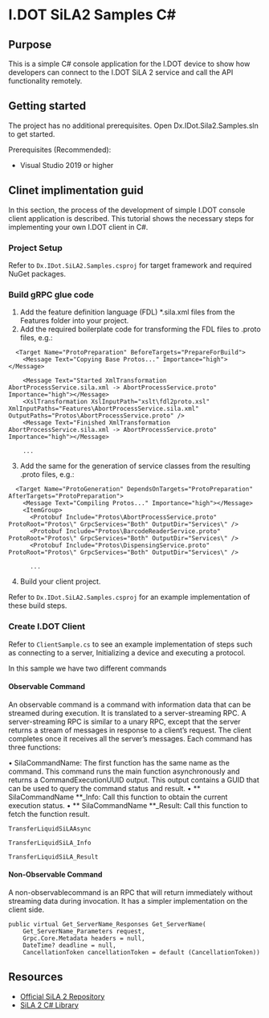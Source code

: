 # I.DOT SiLA2 Samples C#


## Purpose

This is a simple C# console application for the I.DOT device to show how developers can connect to the I.DOT SiLA 2 service and call the API functionality remotely.

## Getting started

The project has no additional prerequisites. Open Dx.IDot.Sila2.Samples.sln to get started.

Prerequisites (Recommended):
- Visual Studio 2019 or higher

## Clinet implimentation guid

In this section, the process of the development of simple I.DOT console client application is described. This tutorial shows the necessary steps for implementing your own I.DOT client in C#.


### Project Setup

Refer to `Dx.IDot.SiLA2.Samples.csproj` for target framework and required NuGet packages.

### Build gRPC glue code

1. Add the feature definition language (FDL) \*.sila.xml files from the Features folder into your project.
2. Add the required boilerplate code for transforming the FDL files to .proto files, e.g.:

```
  <Target Name="ProtoPreparation" BeforeTargets="PrepareForBuild">
    <Message Text="Copying Base Protos..." Importance="high"></Message>

    <Message Text="Started XmlTransformation AbortProcessService.sila.xml -> AbortProcessService.proto" Importance="high"></Message>
    <XslTransformation XslInputPath="xslt\fdl2proto.xsl" XmlInputPaths="Features\AbortProcessService.sila.xml" OutputPaths="Protos\AbortProcessService.proto" />
    <Message Text="Finished XmlTransformation AbortProcessService.sila.xml -> AbortProcessService.proto" Importance="high"></Message>

    ...
```

3. Add the same for the generation of service classes from the resulting .proto files, e.g.:

```
  <Target Name="ProtoGeneration" DependsOnTargets="ProtoPreparation" AfterTargets="ProtoPreparation">
    <Message Text="Compiling Protos..." Importance="high"></Message>
    <ItemGroup>
      <Protobuf Include="Protos\AbortProcessService.proto" ProtoRoot="Protos\" GrpcServices="Both" OutputDir="Services\" />
      <Protobuf Include="Protos\BarcodeReaderService.proto" ProtoRoot="Protos\" GrpcServices="Both" OutputDir="Services\" />
      <Protobuf Include="Protos\DispensingService.proto" ProtoRoot="Protos\" GrpcServices="Both" OutputDir="Services\" />

      ...
```

4. Build your client project.

Refer to `Dx.IDot.SiLA2.Samples.csproj` for an example implementation of these build steps.

### Create I.DOT Client

Refer to `ClientSample.cs` to see an example implementation of steps such as connecting to a server, Initializing a device and executing a protocol.

In this sample we have two different commands

#### Observable Command

An observable command is a command with information data that can be streamed during execution. It is translated to a server-streaming RPC. A server-streaming RPC is similar to a unary RPC, except that the server returns a stream of messages in response to a client’s request. The client completes once it receives all the server’s messages. Each command has three functions:

• SilaCommandName: The first function has the same name as the command. This command runs the main function asynchronously and returns a CommandExecutionUUID output. This output contains a GUID that can be used to query the command status and result.
• ** SilaCommandName **\_Info: Call this function to obtain the current execution status.
• ** SilaCommandName **\_Result: Call this function to fetch the function result.

```
TransferLiquidSiLAAsync

TransferLiquidSiLA_Info

TransferLiquidSiLA_Result
```

#### Non-Observable Command

A non-observablecommand is an RPC that will return immediately without streaming data during invocation. It has a simpler implementation on the client side.

```
public virtual Get_ServerName_Responses Get_ServerName(
    Get_ServerName_Parameters request,
    Grpc.Core.Metadata headers = null,
    DateTime? deadline = null,
    CancellationToken cancellationToken = default (CancellationToken))
```

## Resources

- [Official SiLA 2 Repository](https://gitlab.com/SiLA2)
- [SiLA 2 C# Library](https://gitlab.com/SiLA2/sila_csharp)
